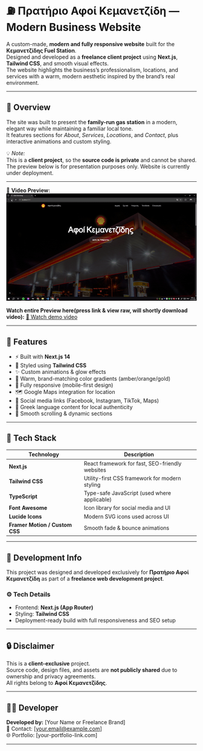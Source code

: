 # ⛽ Πρατήριο Αφοί Κεμανετζίδη — Modern Business Website

A custom-made, **modern and fully responsive website** built for the **Κεμανετζίδης Fuel Station**.  
Designed and developed as a **freelance client project** using **Next.js**, **Tailwind CSS**, and smooth visual effects.  
The website highlights the business’s professionalism, locations, and services with a warm, modern aesthetic inspired by the brand’s real environment.

---

## 🚀 Overview

The site was built to present the **family-run gas station** in a modern, elegant way while maintaining a familiar local tone.  
It features sections for *About*, *Services*, *Locations*, and *Contact*, plus interactive animations and custom styling.

💡 *Note:*  
This is a **client project**, so the **source code is private** and cannot be shared.  
The preview below is for presentation purposes only.
Website is currently under deployment.

---


🎥 **Video Preview:**  
![Demo](./demo.gif)

**Watch entire Preview here(press link & view raw, will shortly download video):**
[🎥 Watch demo video](./demo.mp4)

---

## 🧩 Features

- ⚡ Built with **Next.js 14**  
- 🎨 Styled using **Tailwind CSS**  
- ✨ Custom animations & glow effects  
- 🌅 Warm, brand-matching color gradients (amber/orange/gold)  
- 📱 Fully responsive (mobile-first design)  
- 🗺️ Google Maps integration for location  
- 🔗 Social media links (Facebook, Instagram, TikTok, Maps)  
- 💬 Greek language content for local authenticity  
- 🧭 Smooth scrolling & dynamic sections  

---

## 🧠 Tech Stack

| Technology | Description |
|-------------|-------------|
| **Next.js** | React framework for fast, SEO-friendly websites |
| **Tailwind CSS** | Utility-first CSS framework for modern styling |
| **TypeScript** | Type-safe JavaScript (used where applicable) |
| **Font Awesome** | Icon library for social media and UI |
| **Lucide Icons** | Modern SVG icons used across UI |
| **Framer Motion / Custom CSS** | Smooth fade & bounce animations |

---

## 🧰 Development Info

This project was designed and developed exclusively for **Πρατήριο Αφοί Κεμανετζίδη** as part of a **freelance web development project**.

### ⚙️ Tech Details
- Frontend: **Next.js (App Router)**  
- Styling: **Tailwind CSS**  
- Deployment-ready build with full responsiveness and SEO setup  

---

## 🔒 Disclaimer

This is a **client-exclusive** project.  
Source code, design files, and assets are **not publicly shared** due to ownership and privacy agreements.  
All rights belong to **Αφοί Κεμανετζίδης**.

---

## 👨‍💻 Developer

**Developed by:** [Your Name or Freelance Brand]  
📧 Contact: [your.email@example.com]  
🌐 Portfolio: [your-portfolio-link.com]

---

